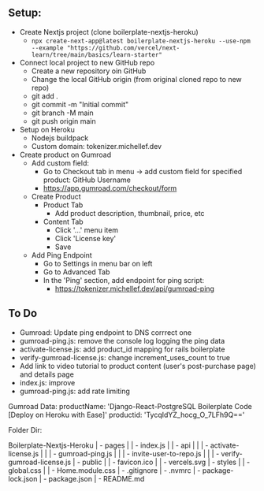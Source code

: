 ## Setup:
- Create Nextjs project (clone boilerplate-nextjs-heroku)
  - `npx create-next-app@latest boilerplate-nextjs-heroku --use-npm --example "https://github.com/vercel/next-learn/tree/main/basics/learn-starter"`
- Connect local project to new GitHub repo
  - Create a new repository oin GitHub
  - Change the local GitHub origin (from original cloned repo to new repo)
  - git add .
  - git commit -m "Initial commit"
  - git branch -M main
  - git push origin main
- Setup on Heroku
  - Nodejs buildpack
  - Custom domain: tokenizer.michellef.dev
- Create product on Gumroad
  - Add custom field:
    - Go to Checkout tab in menu -> add custom field for specified product: GitHub Username
    - https://app.gumroad.com/checkout/form
  - Create Product
    - Product Tab
      - Add product description, thumbnail, price, etc
    - Content Tab
      - Click '...' menu item
      - Click 'License key' 
      - Save
  - Add Ping Endpoint
    - Go to Settings in menu bar on left
    - Go to Advanced Tab
    - In the 'Ping' section, add endpoint for ping script: 
      - https://tokenizer.michellef.dev/api/gumroad-ping
    

## To Do
- Gumroad: Update ping endpoint to DNS corrrect one
- gumroad-ping.js: remove the console log logging the ping data
- activate-license.js: add product_id mapping for rails boilerplate
- verify-gumroad-license.js: change increment_uses_count to true
- Add link to video tutorial to product content (user's post-purchase page) and details page
- index.js: improve
- gumroad-ping.js: add rate limiting



Gumroad Data:
productName: 'Django-React-PostgreSQL Boilerplate Code [Deploy on Heroku with Ease]'
productid: 'TycqIdYZ_hocg_O_7LFh9Q=='


Folder Dir: 

Boilerplate-Nextjs-Heroku
| - pages
| | - index.js
| | - api
| | | - activate-license.js
| | | - gumroad-ping.js
| | | - invite-user-to-repo.js
| | | - verify-gumroad-license.js
| - public
| | - favicon.ico
| | - vercels.svg
| - styles
| | - global.css
| | - Home.module.css
| - .gitignore
| - .nvmrc
| - package-lock.json
| - package.json
| - README.md